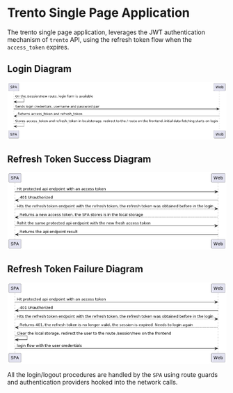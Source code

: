 # Trento Single Page Application

The trento single page application, leverages the JWT authentication mechanism of `trento` API, using the refresh token flow when the `access_token` expires.

## Login Diagram

![Login diagram](https://raw.githubusercontent.com/trento-project/web/main/guides/assets/trento-spa-login.png)

## Refresh Token Success Diagram

![Refresh token success diagram](https://raw.githubusercontent.com/trento-project/web/main/guides/assets/trento-spa-refresh.png)

## Refresh Token Failure Diagram

![Refresh token failure diagram](https://raw.githubusercontent.com/trento-project/web/main/guides/assets/trento-spa-refresh-failed.png)


All the login/logout procedures are handled by the `SPA` using route guards and authentication providers hooked into the network calls.

